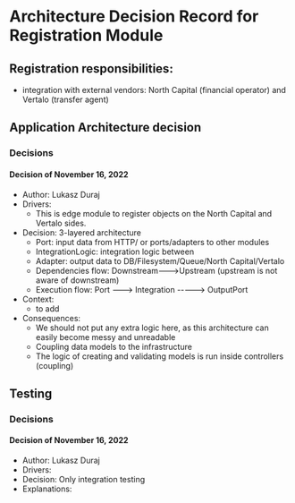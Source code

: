 # Architecture Decision Record for Registration Module

## Registration responsibilities:

* integration with external vendors: North Capital (financial operator) and Vertalo (transfer agent)

## Application Architecture decision

### Decisions

#### Decision of November 16, 2022

* Author: Lukasz Duraj
* Drivers:
    * This is edge module to register objects on the North Capital and Vertalo sides.
* Decision: 3-layered architecture
    - Port: input data from HTTP/ or ports/adapters to other modules
    - IntegrationLogic: integration logic between
    - Adapter: output data to DB/Filesystem/Queue/North Capital/Vertalo
    - Dependencies flow: Downstream--->Upstream (upstream is not aware of downstream)
    - Execution flow: Port ---> Integration -----> OutputPort
* Context:
    - to add
* Consequences:
    * We should not put any extra logic here, as this architecture can easily become messy and unreadable
    * Coupling data models to the infrastructure
    * The logic of creating and validating models is run inside controllers (coupling)

## Testing

### Decisions

#### Decision of November 16, 2022

* Author: Lukasz Duraj
* Drivers:
* Decision: Only integration testing
* Explanations: